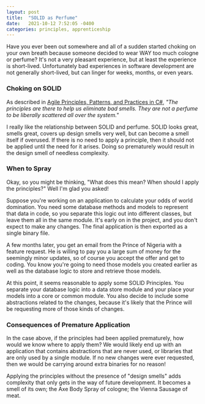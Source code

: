 ```yaml
---
layout: post
title:  "SOLID as Perfume"
date:   2021-10-12 7:52:05 -0400
categories: principles, apprenticeship
---
```


Have you ever been out somewhere and all of a sudden started choking on your own
breath because someone decided to wear WAY too much cologne or perfume? It's 
not a very pleasant experience, but at least the experience is short-lived.
Unfortunately bad experiences in software development are not generally
short-lived, but can linger for weeks, months, or even years.

### Choking on SOLID

As described in 
[Agile Principles, Patterns, and Practices in C#][agile-ppp],
_"The principles are there to help us eliminate bad smells. They are not a 
perfume to be liberally scattered all over the system."_

I really like the relationship between SOLID and perfume. SOLID looks great,
smells great, covers up design smells very well, but can become a smell itself 
if overused. If there is no need to apply a principle, then it should not be
applied until the need for it arises. Doing so prematurely would result in
the design smell of needless complexity.

### When to Spray

Okay, so you might be thinking, "What does this mean? When should I apply the
principles?" Well I'm glad you asked!

Suppose you're working on an application to calculate your odds of world 
domination. You need some database methods and models to represent that data 
in code, so you separate this logic out into different classes, but leave them 
all in the same module. It's early on in the project, and you don't expect to 
make any changes. The final application is then exported as a single binary file.

A few months later, you get an email from the Prince of Nigeria with a feature
request. He is willing to pay you a large sum of money for the seemingly minor 
updates, so of course you accept the offer and get to coding. You know you're 
going to need those models you created earlier as well as the database logic 
to store and retrieve those models.

At this point, it seems reasonable to apply some SOLID Principles. You separate 
your database logic into a data store module and your place your models into a 
core or common module. You also decide to include some abstractions related to 
the changes, because it's likely that the Prince will be requesting more 
of those kinds of changes.

### Consequences of Premature Application

In the case above, if the principles had been applied prematurely, how would we
know where to apply them? We would likely end up with an application that
contains abstractions that are never used, or libraries that are only used by
a single module. If no new changes were ever requested, then we would be 
carrying around extra binaries for no reason!

Applying the principles without the presence of "design smells" adds complexity
that only gets in the way of future development. It becomes a smell of its own; 
the Axe Body Spray of cologne; the Vienna Sausage of meat.

[agile-ppp]: https://www.amazon.com/Agile-Principles-Patterns-Practices-C/dp/0131857258
